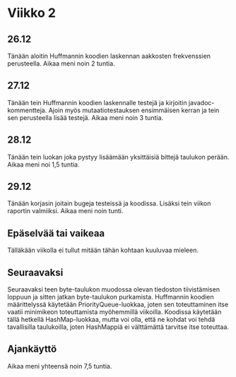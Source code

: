 # Viikko 2

## 26.12
Tänään aloitin Huffmannin koodien laskennan aakkosten frekvenssien perusteella.
Aikaa meni noin 2 tuntia.

## 27.12
Tänään tein Huffmannin koodien laskennalle testejä ja
kirjoitin javadoc-kommentteja. Ajoin myös mutaatiotestauksen ensimmäisen kerran ja tein sen
perusteella lisää testejä. Aikaa meni noin 3 tuntia.

## 28.12
Tänään tein luokan joka pystyy lisäämään yksittäisiä
bittejä taulukon perään. Aikaa meni noi 1,5 tuntia.

## 29.12
Tänään korjasin joitain bugeja testeissä ja koodissa.
Lisäksi tein viikon raportin valmiiksi. Aikaa meni noin
tunti.

## Epäselvää tai vaikeaa
Tälläkään viikolla ei tullut mitään tähän kohtaan kuuluvaa
mieleen.

## Seuraavaksi
Seuraavaksi teen byte-taulukon muodossa olevan tiedoston
tiivistämisen loppuun ja sitten jatkan byte-taulukon
purkamista. Huffmannin koodien määrittelyssä käytetään
PriorityQueue-luokkaa, joten sen toteuttaminen itse vaatii
minimikeon toteuttamista myöhemmillä viikoilla. Koodissa
käytetään tällä hetkellä HashMap-luokkaa, mutta voi olla,
että ne kohdat voi tehdä tavallisilla taulukoilla, joten
HashMappiä ei välttämättä tarvitse itse toteuttaa.

## Ajankäyttö
Aikaa meni yhteensä noin 7,5 tuntia.
